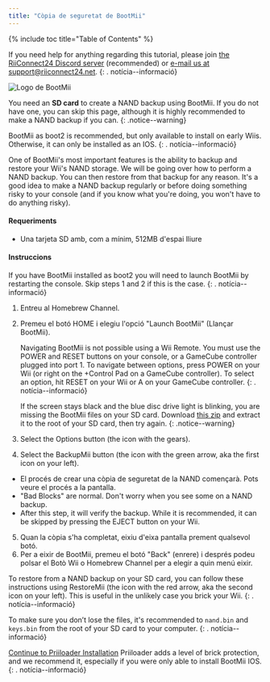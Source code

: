 ```yaml
---
title: "Còpia de seguretat de BootMii"
---
```


{% include toc title="Table of Contents" %}

If you need help for anything regarding this tutorial, please join [the RiiConnect24 Discord server](https://discord.gg/rc24) (recommended) or [e-mail us at support@riiconnect24.net](mailto:support@riiconnect24.net).
{: . notícia--informació}

![Logo de BootMii](/images/bootmii.png)

You need an **SD card** to create a NAND backup using BootMii. If you do not have one, you can skip this page, although it is highly recommended to make a NAND backup if you can.
{: .notice--warning}

BootMii as boot2 is recommended, but only available to install on early Wiis. Otherwise, it can only be installed as an IOS.
{: . notícia--informació}

One of BootMii's most important features is the ability to backup and restore your Wii's NAND storage. We will be going over how to perform a NAND backup. You can then restore from that backup for any reason. It's a good idea to make a NAND backup regularly or before doing something risky to your console (and if you know what you're doing, you won't have to do anything risky).

#### Requeriments
* Una tarjeta SD amb, com a mínim, 512MB d'espai lliure

#### Instruccions
If you have BootMii installed as boot2 you will need to launch BootMii by restarting the console. Skip steps 1 and 2 if this is the case.
{: . notícia--informació}
1. Entreu al Homebrew Channel.
2. Premeu el botó HOME i elegiu l'opció "Launch BootMii" (Llançar BootMii).

    Navigating BootMii is not possible using a Wii Remote. You must use the POWER and RESET buttons on your console, or a GameCube controller plugged into port 1. To navigate between options, press POWER on your Wii (or right on the +Control Pad on a GameCube controller). To select an option, hit RESET on your Wii or A on your GameCube controller.
    {: . notícia--informació}


    If the screen stays black and the blue disc drive light is blinking, you are missing the BootMii files on your SD card. Download [this zip](https://static.hackmii.com/bootmii_sd_files.zip) and extract it to the root of your SD card, then try again.
    {: .notice--warning}

3. Select the Options button (the icon with the gears).
4. Select the BackupMii button (the icon with the green arrow, aka the first icon on your left).
- El procés de crear una còpia de seguretat de la NAND començarà. Pots veure el procés a la pantalla.
- "Bad Blocks" are normal. Don't worry when you see some on a NAND backup.
- After this step, it will verify the backup. While it is recommended, it can be skipped by pressing the EJECT button on your Wii.
5. Quan la còpia s'ha completat, eixiu d'eixa pantalla prement qualsevol botó.
6. Per a eixir de BootMii, premeu el botó "Back" (enrere) i després podeu polsar el Botò Wii o Homebrew Channel per a elegir a quin menú eixir.

To restore from a NAND backup on your SD card, you can follow these instructions using RestoreMii (the icon with the red arrow, aka the second icon on your left). This is useful in the unlikely case you brick your Wii.
{: . notícia--informació}

To make sure you don’t lose the files, it's recommended to `nand.bin` and `keys.bin` from the root of your SD card to your computer.
{: . notícia--informació}

[Continue to Priiloader Installation](priiloader) Priiloader adds a level of brick protection, and we recommend it, especially if you were only able to install BootMii IOS.
{: . notícia--informació}
